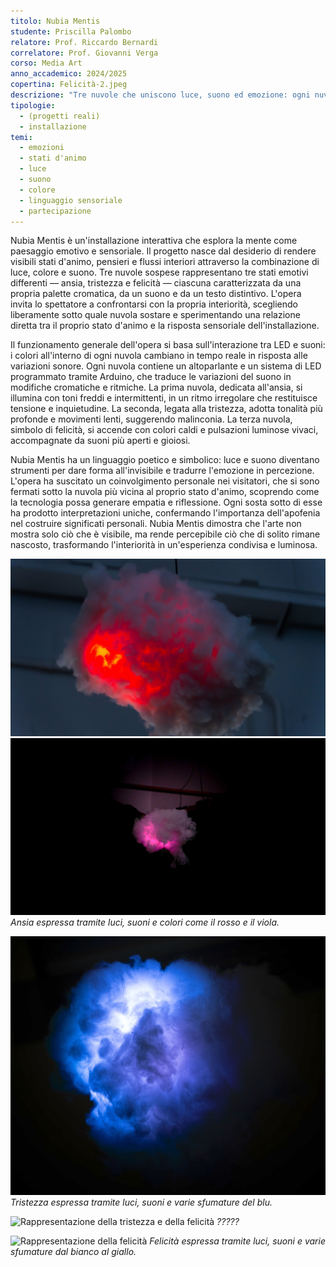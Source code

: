 ```yaml
---
titolo: Nubia Mentis
studente: Priscilla Palombo
relatore: Prof. Riccardo Bernardi
correlatore: Prof. Giovanni Verga 
corso: Media Art
anno_accademico: 2024/2025
copertina: Felicità-2.jpeg
descrizione: "Tre nuvole che uniscono luce, suono ed emozione: ogni nuvola riflette uno stato d'animo e lo spettatore è invitato a sostare sotto quella che più lo rappresenta."
tipologie:
  - (progetti reali)
  - installazione
temi:
  - emozioni
  - stati d'animo 
  - luce
  - suono
  - colore
  - linguaggio sensoriale
  - partecipazione
---
```



Nubia Mentis è un'installazione interattiva che esplora la mente come paesaggio emotivo e sensoriale. Il progetto nasce dal desiderio di rendere visibili stati d'animo, pensieri e flussi interiori attraverso la combinazione di luce, colore e suono. Tre nuvole sospese rappresentano tre stati emotivi differenti — ansia, tristezza e felicità — ciascuna caratterizzata da una propria palette cromatica, da un suono e da un testo distintivo. L'opera invita lo spettatore a confrontarsi con la propria interiorità, scegliendo liberamente sotto quale nuvola sostare e sperimentando una relazione diretta tra il proprio stato d'animo e la risposta sensoriale dell'installazione.

Il funzionamento generale dell'opera si basa sull'interazione tra LED e suoni: i colori all'interno di ogni nuvola cambiano in tempo reale in risposta alle variazioni sonore. Ogni nuvola contiene un altoparlante e un sistema di LED programmato tramite Arduino, che traduce le variazioni del suono in modifiche cromatiche e ritmiche. La prima nuvola, dedicata all'ansia, si illumina con toni freddi e intermittenti, in un ritmo irregolare che restituisce tensione e inquietudine. La seconda, legata alla tristezza, adotta tonalità più profonde e movimenti lenti, suggerendo malinconia. La terza nuvola, simbolo di felicità, si accende con colori caldi e pulsazioni luminose vivaci, accompagnate da suoni più aperti e gioiosi.

 Nubia Mentis ha un linguaggio poetico e simbolico: luce e suono diventano strumenti per dare forma all'invisibile e tradurre l'emozione in percezione. L'opera ha suscitato un coinvolgimento personale nei visitatori, che si sono fermati sotto la nuvola più vicina al proprio stato d'animo, scoprendo come la tecnologia possa generare empatia e riflessione. Ogni sosta sotto di esse ha prodotto interpretazioni uniche, confermando l'importanza dell'apofenia nel costruire significati personali. Nubia Mentis dimostra che l'arte non mostra solo ciò che è visibile, ma rende percepibile ciò che di solito rimane nascosto, trasformando l'interiorità in un'esperienza condivisa e luminosa. 

![Rappresentazione dell'ansia](Ansia.jpeg)
![Rappresentazione dell'ansia](Ansia-2.jpeg)
*Ansia espressa tramite luci, suoni e  colori come il rosso e il viola.*

![Rappresentazione della tristezza](Tristezza.jpeg)
*Tristezza espressa tramite luci, suoni e varie sfumature del blu.*

![Rappresentazione della tristezza e della felicità](Tristezza_e_felicità.jpeg)
*?????*

![Rappresentazione della felicità](Felicità.jpeg)
*Felicità espressa tramite luci, suoni e varie sfumature dal bianco al giallo.*
